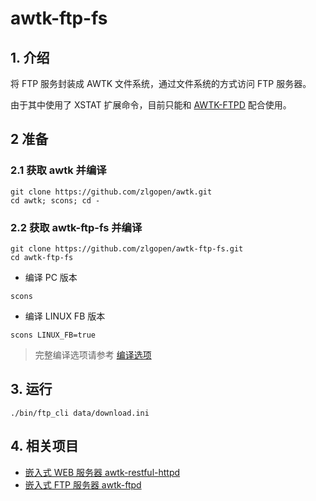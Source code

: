 # awtk-ftp-fs

## 1. 介绍

将 FTP 服务封装成 AWTK 文件系统，通过文件系统的方式访问 FTP 服务器。

由于其中使用了 XSTAT 扩展命令，目前只能和 [AWTK-FTPD](https://github.com/zlgopen/awtk-ftpd.git) 配合使用。

## 2 准备

### 2.1 获取 awtk 并编译

```
git clone https://github.com/zlgopen/awtk.git
cd awtk; scons; cd -
```

### 2.2 获取 awtk-ftp-fs 并编译

```
git clone https://github.com/zlgopen/awtk-ftp-fs.git
cd awtk-ftp-fs
```

* 编译 PC 版本

```
scons
```

* 编译 LINUX FB 版本

```
scons LINUX_FB=true
```

> 完整编译选项请参考 [编译选项](https://github.com/zlgopen/awtk-widget-generator/blob/master/docs/build_options.md)

## 3. 运行

```
./bin/ftp_cli data/download.ini
```

## 4. 相关项目

* [嵌入式 WEB 服务器 awtk-restful-httpd](https://github.com/zlgopen/awtk-restful-httpd)
* [嵌入式 FTP 服务器 awtk-ftpd](https://github.com/zlgopen/awtk-ftpd)
